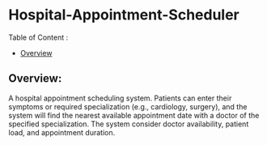 # Hospital-Appointment-Scheduler

Table of Content :

- [Overview](#overview)

## Overview:

A hospital appointment scheduling system. Patients can enter their symptoms or required specialization (e.g., cardiology, surgery), and the system will find the nearest available appointment date with a doctor of the specified specialization. The system consider doctor availability, patient load, and appointment duration.
